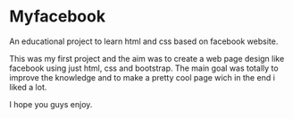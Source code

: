 # Myfacebook
An educational project to learn html and css based on facebook website.

This was my first project and the aim was to create a web page design like facebook using just html, css and bootstrap.
The main goal was totally to improve the knowledge and to make a pretty cool page wich in the end i liked a lot.

I hope you guys enjoy.



